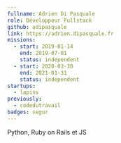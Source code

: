 ```yaml
---
fullname: Adrien Di Pasquale
role: Développeur Fullstack
github: adipasquale
link: https://adrien.dipasquale.fr
missions:
  - start: 2019-01-14
    end: 2019-07-01
    status: independent
  - start: 2020-03-30
    end: 2021-01-31
    status: independent
startups:
  - lapins
previously:
  - codedutravail
badges: segur
---
```


Python, Ruby on Rails et JS
